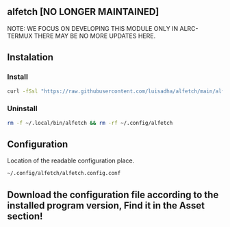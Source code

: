 ## alfetch [NO LONGER MAINTAINED]
NOTE:
WE FOCUS ON DEVELOPING THIS MODULE ONLY IN ALRC-TERMUX THERE MAY BE NO MORE UPDATES HERE.

## Instalation

### Install

```sh 
curl -fSsl "https://raw.githubusercontent.com/luisadha/alfetch/main/alfetch" -o ~/.local/bin/alfetch && chmod +x ~/.local/bin/alfetch
```

### Uninstall

```sh
rm -f ~/.local/bin/alfetch && rm -rf ~/.config/alfetch
```

## Configuration

Location of the readable configuration place.

```sh
~/.config/alfetch/alfetch.config.conf
```

## Download the configuration file according to the installed program version, Find it in the Asset section!

